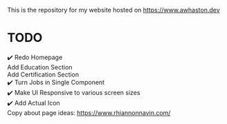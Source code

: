 This is the repository for my website hosted on https://www.awhaston.dev

# TODO  
✔️ Redo Homepage  
Add Education Section  
Add Certification Section  
✔️ Turn Jobs in Single Component  
✔️ Make UI Responsive to various screen sizes  
✔️ Add Actual Icon  
Copy about page ideas: https://www.rhiannonnavin.com/ 